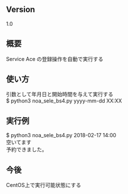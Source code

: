 ## Version  
1.0  

## 概要  
Service Ace の登録操作を自動で実行する  

## 使い方  
引数として年月日と開始時間を与えて実行する  
$ python3 noa_sele_bs4.py yyyy-mm-dd XX:XX  

## 実行例  
$ python3 noa_sele_bs4.py 2018-02-17 14:00  
空いてます  
予約できました。  

## 今後  
CentOS上で実行可能状態にする  

